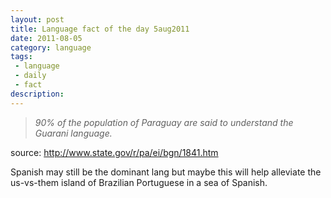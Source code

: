 ```yaml
---
layout: post
title: Language fact of the day 5aug2011
date: 2011-08-05
category: language
tags:
 - language
 - daily
 - fact
description:
---
```

<blockquote>
<p><em>90% of the population of Paraguay are said to understand the Guarani language.</em></p>
</blockquote>
<p>source: <a href="http://www.state.gov/r/pa/ei/bgn/1841.htm">http://www.state.gov/r/pa/ei/bgn/1841.htm</a></p>
<p>Spanish may still be the dominant lang but maybe this will help alleviate the us-vs-them island of Brazilian Portuguese in a sea of Spanish.</p>


